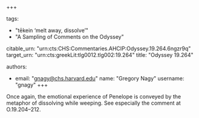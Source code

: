 +++

tags:
- "tēkein ‘melt away, dissolve’"
- "A Sampling of Comments on the Odyssey"

citable_urn: "urn:cts:CHS:Commentaries.AHCIP:Odyssey.19.264.6ngzr9q"
target_urn: "urn:cts:greekLit:tlg0012.tlg002:19.264"
title: "Odyssey 19.264"

authors:
- email: "gnagy@chs.harvard.edu"
  name: "Gregory Nagy"
  username: "gnagy"
+++

<p>Once again, the emotional experience of Penelope is conveyed by the metaphor of dissolving while weeping. See especially the comment at O.19.204–212.  </p>